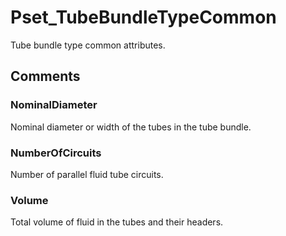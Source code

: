 # Pset_TubeBundleTypeCommon

Tube bundle type common attributes.<!-- end of definition -->


## Comments

### NominalDiameter

Nominal diameter or width of the tubes in the tube bundle.

### NumberOfCircuits

Number of parallel fluid tube circuits.

### Volume

Total volume of fluid in the tubes and their headers.

